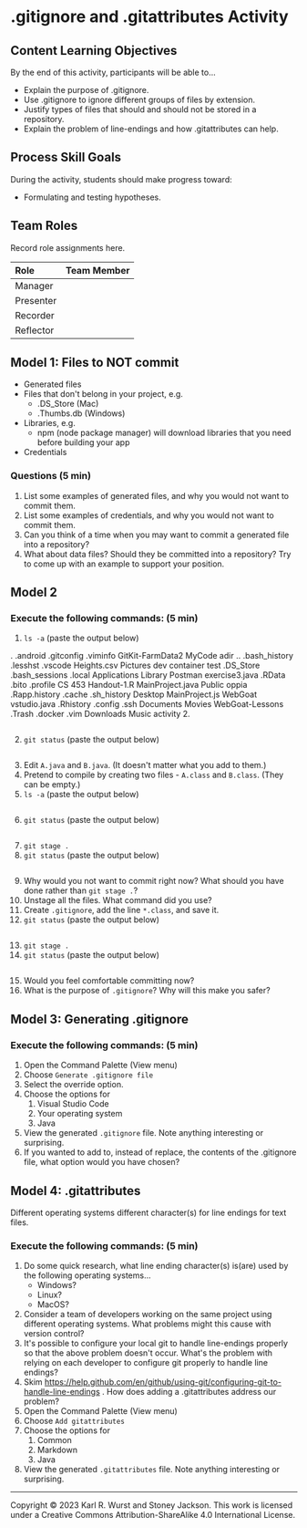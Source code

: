 # .gitignore and .gitattributes Activity



## Content Learning Objectives

By the end of this activity, participants will be able to...

- Explain the purpose of .gitignore.
- Use .gitignore to ignore different groups of files by extension.
- Justify types of files that should and should not be stored in a repository.
- Explain the problem of line-endings and how .gitattributes can help.

## Process Skill Goals

During the activity, students should make progress toward:

- Formulating and testing hypotheses.

## Team Roles

Record role assignments here.

Role | Team Member
:-- | :--
Manager |
Presenter |
Recorder |
Reflector |

## Model 1: Files to NOT commit 


- Generated files
- Files that don't belong in your project, e.g.
  - .DS_Store (Mac)
  - .Thumbs.db (Windows)
- Libraries, e.g.
  - npm (node package manager) will download libraries
    that you need before building your app
- Credentials

### Questions (5 min)

1. List some examples of generated files, and why you would not want to\
commit them.
2. List some examples of credentials, and why you would not want to commit
them.
3. Can you think of a time when you may want to commit a generated file into a repository?
4. What about data files? Should they be committed into a repository? Try to come up with an example to support your position.

## Model 2

### Execute the following commands: (5 min)

1. `ls -a` (paste the output below)

.                       .android                .gitconfig              .viminfo                GitKit-FarmData2        MyCode                  adir
..                      .bash_history           .lesshst                .vscode                 Heights.csv             Pictures                dev container test
.DS_Store               .bash_sessions          .local                  Applications            Library                 Postman                 exercise3.java
.RData                  .bito                   .profile                CS 453 Handout-1.R      MainProject.java        Public                  oppia
.Rapp.history           .cache                  .sh_history             Desktop                 MainProject.js          WebGoat                 vstudio.java
.Rhistory               .config                 .ssh                    Documents               Movies                  WebGoat-Lessons
.Trash                  .docker                 .vim                    Downloads               Music                   activity 2.
```
```
2. `git status` (paste the output below)

```not a git repository (or any of the parent directories): .git
```
3. Edit `A.java` and `B.java`. (It doesn't matter what you add to them.)
4. Pretend to compile by creating two files - `A.class` and `B.class`. (They can be empty.)
5. `ls -a` (paste the output below)
```
```
6. `git status` (paste the output below)
```
```
7. `git stage .`
8. `git status` (paste the output below)
```
```
9. Why would you not want to commit right now? What should you have done rather than `git stage .`?
10. Unstage all the files. What command did you use?
11. Create `.gitignore`, add the line `*.class`, and save it.
12. `git status` (paste the output below)
```
```
13. `git stage .`
14. `git status` (paste the output below)
```
```
15. Would you feel comfortable committing now?
16. What is the purpose of `.gitignore`? Why will this make you safer?

## Model 3: Generating .gitignore

### Execute the following commands: (5 min)

1. Open the Command Palette (View menu)
2. Choose `Generate .gitignore file`
3. Select the override option.
4. Choose the options for
    1. Visual Studio Code
    2. Your operating system
    3. Java
5. View the generated `.gitignore` file. Note anything interesting or surprising.
6. If you wanted to add to, instead of replace, the contents of the .gitignore file, what option would you have chosen?

## Model 4: .gitattributes

Different operating systems different character(s) for line endings for text files.

### Execute the following commands: (5 min)

1. Do some quick research, what line ending character(s) is(are) used by the following operating systems...
    * Windows?
    * Linux?
    * MacOS?
2. Consider a team of developers working on the same project using different operating systems. What problems might this cause with version control?
3. It's possible to configure your local git to handle line-endings properly so that the above problem doesn't occur. What's the problem with relying on each developer to configure git properly to handle line endings?
4. Skim https://help.github.com/en/github/using-git/configuring-git-to-handle-line-endings . How does adding a .gitattributes address our problem?
5. Open the Command Palette (View menu)
6. Choose `Add gitattributes`
7. Choose the options for
    1. Common
    2. Markdown
    3. Java
8. View the generated `.gitattributes` file. Note anything interesting or surprising.

---
Copyright © 2023 Karl R. Wurst and Stoney Jackson. This work
is licensed under a Creative Commons Attribution-ShareAlike 4.0
International License.
